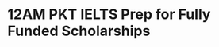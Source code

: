 # 12AM PKT IELTS Prep for Fully Funded Scholarships

<!-- - ## Week 1

   1. [Day 1](https://www.facebook.com/iCodeguru/videos/1035104875115858)
   2. [Day 2](https://www.facebook.com/iCodeguru/videos/918245407162709)
   3. [Day 3](https://www.facebook.com/iCodeguru/videos/665452042480496)
   4. [Day 4]()
   5. [Day 5]() -->

<!-- - ## Week 2

   1. [Day 1](https://www.facebook.com/iCodeguru/videos/661330963002197)
   2. [Day 2]()
   3. [Day 3]()
   4. [Day 4]()
   5. [Day 5]() -->

<!-- - ## Week 

   1. [Day 1]()
   2. [Day 2]()
   3. [Day 3]()
   4. [Day 4]()
   5. [Day 5]() -->